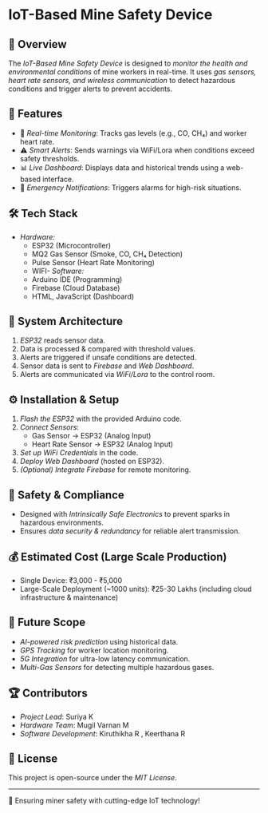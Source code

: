 # IoT-Based Mine Safety Device

## 📌 Overview
The *IoT-Based Mine Safety Device* is designed to *monitor the health and environmental conditions* of mine workers in real-time. It uses *gas sensors, heart rate sensors, and wireless communication* to detect hazardous conditions and trigger alerts to prevent accidents.

## 🚀 Features
- 📡 *Real-time Monitoring*: Tracks gas levels (e.g., CO, CH₄) and worker heart rate.
- ⚠ *Smart Alerts*: Sends warnings via WiFi/Lora when conditions exceed safety thresholds.
- 📊 *Live Dashboard*: Displays data and historical trends using a web-based interface.
- 🔔 *Emergency Notifications*: Triggers alarms for high-risk situations.

## 🛠 Tech Stack
- *Hardware:*
  - ESP32 (Microcontroller)
  - MQ2 Gas Sensor (Smoke, CO, CH₄ Detection)
  - Pulse Sensor (Heart Rate Monitoring)
  - WIFI- *Software:*
  - Arduino IDE (Programming)
  - Firebase (Cloud Database)
  - HTML, JavaScript (Dashboard)

## 🔗 System Architecture
1. *ESP32* reads sensor data.
2. Data is processed & compared with threshold values.
3. Alerts are triggered if unsafe conditions are detected.
4. Sensor data is sent to *Firebase* and *Web Dashboard*.
5. Alerts are communicated via *WiFi/Lora* to the control room.

## ⚙ Installation & Setup
1. *Flash the ESP32* with the provided Arduino code.
2. *Connect Sensors*:
   - Gas Sensor → ESP32 (Analog Input)
   - Heart Rate Sensor → ESP32 (Analog Input)
3. *Set up WiFi Credentials* in the code.
4. *Deploy Web Dashboard* (hosted on ESP32).
5. *(Optional) Integrate Firebase* for remote monitoring.

## 🚨 Safety & Compliance
- Designed with *Intrinsically Safe Electronics* to prevent sparks in hazardous environments.
- Ensures *data security & redundancy* for reliable alert transmission.

## 💰 Estimated Cost (Large Scale Production)
- Single Device: ₹3,000 - ₹5,000
- Large-Scale Deployment (~1000 units): ₹25-30 Lakhs (including cloud infrastructure & maintenance)

## 🔮 Future Scope
- *AI-powered risk prediction* using historical data.
- *GPS Tracking* for worker location monitoring.
- *5G Integration* for ultra-low latency communication.
- *Multi-Gas Sensors* for detecting multiple hazardous gases.

## 🏆 Contributors
- *Project Lead*: Suriya K
- *Hardware Team*: Mugil Varnan M
- *Software Development*: Kiruthikha R , Keerthana R

## 📜 License
This project is open-source under the *MIT License*.

---
🚀 Ensuring miner safety with cutting-edge IoT technology!